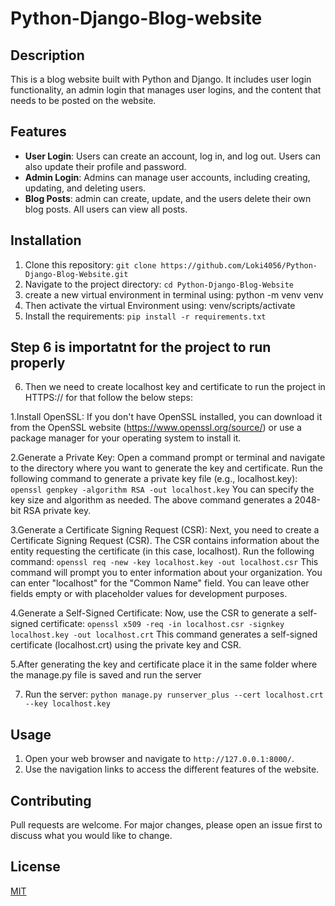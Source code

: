 # Python-Django-Blog-website

## Description
This is a blog website built with Python and Django. It includes user login functionality, an admin login that manages user logins, and the content that needs to be posted on the website.

## Features
- **User Login**: Users can create an account, log in, and log out. Users can also update their profile and password.
- **Admin Login**: Admins can manage user accounts, including creating, updating, and deleting users.
- **Blog Posts**: admin can create, update, and the users delete their own blog posts. All users can view all posts.

## Installation
1. Clone this repository: `git clone https://github.com/Loki4056/Python-Django-Blog-Website.git`
2. Navigate to the project directory: `cd Python-Django-Blog-Website`
3. create a new virtual environment in terminal using: python -m venv venv
4. Then activate the virtual Environment using: venv/scripts/activate 
5. Install the requirements: `pip install -r requirements.txt` 

## Step 6 is importatnt for the project to run properly

6. Then we need to create localhost key and certificate to run the project in HTTPS://
    for that follow the below steps:

  1.Install OpenSSL:
    If you don't have OpenSSL installed, you can download it from the OpenSSL website (https://www.openssl.org/source/) or use a package manager for your operating     system to install it.

  2.Generate a Private Key:
       Open a command prompt or terminal and navigate to the directory where you want to generate the key and certificate.
        Run the following command to generate a private key file (e.g., localhost.key):
        `openssl genpkey -algorithm RSA -out localhost.key`
        You can specify the key size and algorithm as needed. The above command generates a 2048-bit RSA private key.

  3.Generate a Certificate Signing Request (CSR):
        Next, you need to create a Certificate Signing Request (CSR). The CSR contains information about the entity requesting the certificate (in this case, localhost).
        Run the following command:
        `openssl req -new -key localhost.key -out localhost.csr`
        This command will prompt you to enter information about your organization. You can enter "localhost" for the "Common Name" field. You can leave other fields empty or with placeholder values for development purposes.

  4.Generate a Self-Signed Certificate:
        Now, use the CSR to generate a self-signed certificate:
        `openssl x509 -req -in localhost.csr -signkey localhost.key -out localhost.crt`
        This command generates a self-signed certificate (localhost.crt) using the private key and CSR.
        
  5.After generating the key and certificate place it in the same folder where the manage.py file is saved and run the server 

7. Run the server: `python manage.py runserver_plus --cert localhost.crt --key localhost.key`

## Usage
1. Open your web browser and navigate to `http://127.0.0.1:8000/`.
2. Use the navigation links to access the different features of the website.

## Contributing
Pull requests are welcome. For major changes, please open an issue first to discuss what you would like to change.

## License
[MIT](https://choosealicense.com/licenses/mit/)
